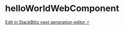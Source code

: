 # helloWorldWebComponent

[Edit in StackBlitz next generation editor ⚡️](https://stackblitz.com/~/github.com/vijay-kumar-singh/helloWorldWebComponent)